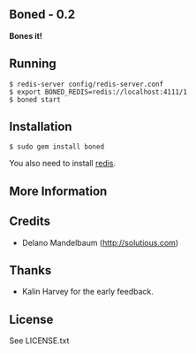 ## Boned - 0.2 ##

**Bones it!**


## Running
    
    $ redis-server config/redis-server.conf
    $ export BONED_REDIS=redis://localhost:4111/1
    $ boned start
    
    
## Installation

    $ sudo gem install boned

You also need to install [redis](http://code.google.com/p/redis/). 


## More Information


## Credits

* Delano Mandelbaum (http://solutious.com)


## Thanks 

* Kalin Harvey for the early feedback. 


## License

See LICENSE.txt
